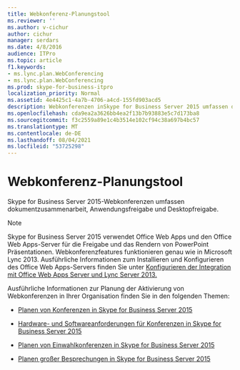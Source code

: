 ```yaml
---
title: Webkonferenz-Planungstool
ms.reviewer: ''
ms.author: v-cichur
author: cichur
manager: serdars
ms.date: 4/8/2016
audience: ITPro
ms.topic: article
f1.keywords:
- ms.lync.plan.WebConferencing
- ms.lync.plan.WebConferencing
ms.prod: skype-for-business-itpro
localization_priority: Normal
ms.assetid: 4e4425c1-4a7b-4706-a4cd-155fd903acd5
description: Webkonferenzen inSkype for Business Server 2015 umfassen dokumentzusammenarbeit, Anwendungsfreigabe und Desktopfreigabe.
ms.openlocfilehash: cda9ea2a3626bb4ea2f13b7b93883e5c7d173ba8
ms.sourcegitcommit: f3c2559a89e1c4b3514e102cf94c38a697b4bc57
ms.translationtype: MT
ms.contentlocale: de-DE
ms.lasthandoff: 08/04/2021
ms.locfileid: "53725298"
---
```

# <a name="web-conferencing-planning-tool"></a>Webkonferenz-Planungstool
 
Skype for Business Server 2015-Webkonferenzen umfassen dokumentzusammenarbeit, Anwendungsfreigabe und Desktopfreigabe.
  
> [!NOTE]
> Skype for Business Server 2015 verwendet Office Web Apps und den Office Web Apps-Server für die Freigabe und das Rendern von PowerPoint Präsentationen. Webkonferenzfeatures funktionieren genau wie in Microsoft Lync 2013. Ausführliche Informationen zum Installieren und Konfigurieren des Office Web Apps-Servers finden Sie unter [Konfigurieren der Integration mit Office Web Apps Server und Lync Server 2013.](/previous-versions/office/lync-server-2013/lync-server-2013-enabling-office-web-apps-server-and-lync-server-2013) 
  
Ausführliche Informationen zur Planung der Aktivierung von Webkonferenzen in Ihrer Organisation finden Sie in den folgenden Themen: 
  
- [Planen von Konferenzen in Skype for Business Server 2015](../../plan-your-deployment/conferencing/conferencing.md)
    
- [Hardware- und Softwareanforderungen für Konferenzen in Skype for Business Server 2015](../../plan-your-deployment/conferencing/hardware-and-software-requirements.md)
    
- [Planen von Einwahlkonferenzen in Skype for Business Server 2015](../../plan-your-deployment/conferencing/dial-in-conferencing.md)
    
- [Planen großer Besprechungen in Skype for Business Server 2015](../../plan-your-deployment/conferencing/large-meetings.md)
